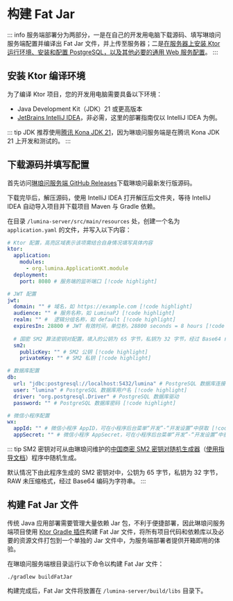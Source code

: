 # 构建 Fat Jar <Badge type="tip" text="尚未完成" />

::: info
服务端部署分为两部分，一是在自己的开发用电脑下载源码、填写琳琅问服务端配置并编译出 Fat Jar 文件，并上传至服务器；二是[在服务器上安装 Ktor 运行环境、安装和配置 PostgreSQL，以及其他必要的通用 Web 服务配置](./server-deploy.md)。
:::

## 安装 Ktor 编译环境

为了编译 Ktor 项目，您的开发用电脑需要具备以下环境：

- Java Development Kit（JDK）21 或更高版本
- [JetBrains IntelliJ IDEA](https://www.jetbrains.com/idea/)，非必需，这里的部署指南仅以 IntelliJ IDEA 为例。

::: tip
JDK 推荐使用[腾讯 Kona JDK 21](https://github.com/Tencent/TencentKona-21)，因为琳琅问服务端是在腾讯 Kona JDK 21 上开发和测试的。
:::

## 下载源码并填写配置

首先访问[琳琅问服务端 GitHub Releases](https://github.com/LuminaPJ/lumina-server/releases)下载琳琅问最新发行版源码。

下载完毕后，解压源码，使用 IntelliJ IDEA 打开解压后文件夹，等待 IntelliJ IDEA 自动导入项目并下载项目 Maven 与 Gradle 依赖。

在目录 `/lumina-server/src/main/resources` 处，创建一个名为 `application.yaml` 的文件，并写入以下内容：

```Yaml
# Ktor 配置，高亮区域表示该项需结合自身情况填写具体内容
ktor:
  application:
    modules:
      - org.lumina.ApplicationKt.module
  deployment:
    port: 8080 # 服务端的监听端口 [!code highlight]

# JWT 配置
jwt:
  domain: "" # 域名，如 https://example.com [!code highlight]
  audience: "" # 服务名称，如 LuminaPJ [!code highlight]
  realm: "" #  逻辑分组名称，如 default [!code highlight]
  expiresIn: 28800 # JWT 有效时间，单位秒。28800 seconds = 8 hours [!code highlight]
  
  # 国密 SM2 算法密钥对配置，填入的公钥为 65 字节，私钥为 32 字节，经过 Base64 编码为字符串
  sm2:
    publicKey: "" # SM2 公钥 [!code highlight]
    privateKey: "" # SM2 私钥 [!code highlight]

# 数据库配置
db:
  url: "jdbc:postgresql://localhost:5432/lumina" # PostgreSQL 数据库连接地址 [!code highlight]
  user: "lumina" # PostgreSQL 数据库用户名 [!code highlight]
  driver: "org.postgresql.Driver" # PostgreSQL 数据库驱动
  password: "" # PostgreSQL 数据库密码 [!code highlight]

# 微信小程序配置
wx:
  appId: "" # 微信小程序 AppID，可在小程序后台菜单“开发”-“开发设置”中获取 [!code highlight]
  appSecret: "" # 微信小程序 AppSecret，可在小程序后台菜单“开发”-“开发设置”中获取 [!code highlight]
```

::: tip
SM2 密钥对可从由琳琅问维护的[中国商密 SM2 密钥对随机生成器](https://github.com/LuminaPJ/sm2-key-generator)（[使用指导文档](/deploy/sm2-key-gen-guide.md)）程序中随机生成。

默认情况下由此程序生成的 SM2 密钥对中，公钥为 65 字节，私钥为 32 字节，RAW 未压缩格式，经过 Base64 编码为字符串。
:::

## 构建 Fat Jar 文件

传统 Java 应用部署需要管理大量依赖 Jar 包，不利于便捷部署，因此琳琅问服务端项目使用 [Ktor Gradle 插件](https://ktor.io/docs/server-fatjar.html)构建 Fat Jar 文件，将所有项目代码和依赖库以及必要的资源文件打包到一个单独的 Jar 文件中，为服务端部署者提供开箱即用的体验。

在琳琅问服务端根目录运行以下命令以构建 Fat Jar 文件：

```Shell
./gradlew buildFatJar
```

构建完成后，Fat Jar 文件将放置在 `/lumina-server/build/libs` 目录下。
